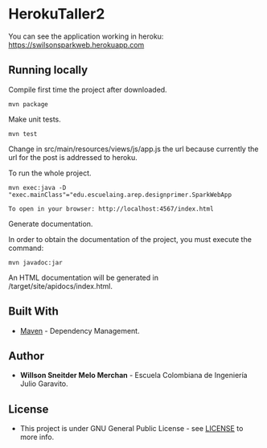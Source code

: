 # HerokuTaller2
You can see the application working in heroku:
https://swilsonsparkweb.herokuapp.com
## Running locally

Compile first time the project after downloaded.

    mvn package

Make unit tests.

    mvn test

Change in src/main/resources/views/js/app.js the url because currently the url for the post is addressed to heroku.

To run the whole project.

    mvn exec:java -D "exec.mainClass"="edu.escuelaing.arep.designprimer.SparkWebApp
    
    To open in your browser: http://localhost:4567/index.html
    

Generate documentation.

In order to obtain the documentation of the project, you must execute the command:

    mvn javadoc:jar

An HTML documentation will be generated in /target/site/apidocs/index.html.

## Built With

* [Maven](https://maven.apache.org/) - Dependency Management.

## Author

* **Willson Sneitder Melo Merchan** - Escuela Colombiana de Ingeniería Julio Garavito.

## License

* This project is under GNU General Public License - see [LICENSE](https://github.com/swilsonmelo/Lab1ArepMvnGit/blob/master/LICENSE) to more info.

